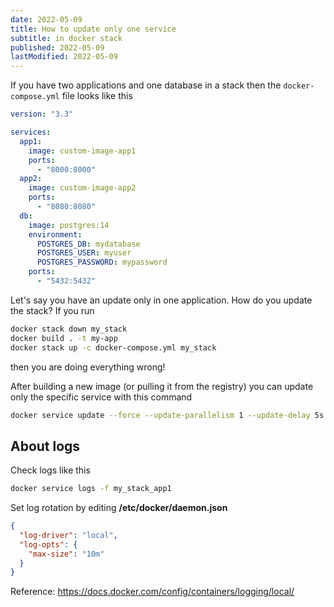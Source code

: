 ```yaml
---
date: 2022-05-09
title: How to update only one service
subtitle: in docker stack
published: 2022-05-09
lastModified: 2022-05-09
---
```


If you have two applications and one database in a stack then the `docker-compose.yml` file looks like this

```yaml
version: "3.3"

services:
  app1:
    image: custom-image-app1
    ports:
      - "8000:8000"
  app2:
    image: custom-image-app2
    ports:
      - "8080:8080"
  db:
    image: postgres:14
    environment:
      POSTGRES_DB: mydatabase
      POSTGRES_USER: myuser
      POSTGRES_PASSWORD: mypassword
    ports:
      - "5432:5432"

```

Let's say you have an update only in one application. How do you update the stack? If you run

```bash
docker stack down my_stack
docker build . -t my-app
docker stack up -c docker-compose.yml my_stack
```

then you are doing everything wrong!

After building a new image (or pulling it from the registry) you can update only the specific service with this command

```bash
docker service update --force --update-parallelism 1 --update-delay 5s my_stack_app1
```

## About logs

Check logs like this

```bash
docker service logs -f my_stack_app1
```

Set log rotation by editing **/etc/docker/daemon.json**

```json
{
  "log-driver": "local",
  "log-opts": {
    "max-size": "10m"
  }
}
```

Reference: https://docs.docker.com/config/containers/logging/local/